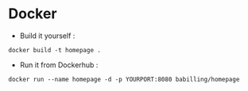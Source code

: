 # Docker
- Build it yourself : 
```
docker build -t homepage .
```

- Run it from Dockerhub : 
```
docker run --name homepage -d -p YOURPORT:8080 babilling/homepage
```